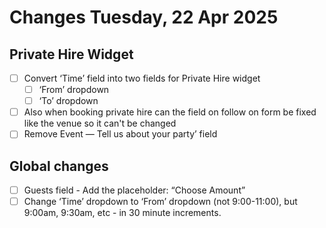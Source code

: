 # Changes Tuesday, 22 Apr 2025

## Private Hire Widget
- [ ] Convert ‘Time’ field into two fields for Private Hire widget
  - [ ]  ‘From’ dropdown
  - [ ]  ‘To’ dropdown
- [ ]  Also when booking private hire can the field on follow on form be fixed like the venue so it can't be changed
- [ ]  Remove Event — Tell us about your party’ field

## Global changes
- [ ] Guests field - Add the placeholder: “Choose Amount”
- [ ] Change ‘Time’ dropdown to ‘From’ dropdown (not 9:00-11:00), but 9:00am, 9:30am, etc - in 30 minute increments.